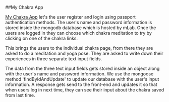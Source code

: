 ##My Chakra App

[My Chakra App](https://agile-springs-89459.herokuapp.com/) let's the user register
and login using passport authentication methods. The user's name and password information
is stored inside the mongodb database which is hosted by mLab.  Once the users are logged in they
can choose which chakra meditation to try by clicking on one of the chakra links.

This brings the users to the individual chakra page, from there they are asked to 
do a meditation and yoga pose.  They are asked to write down their experiences in three
separate text input fields. 

The data from the three text input fields gets stored inside an object along with the 
user's name and password information.  We use the mongoose method 'findByIdAndUpdate' to
update our database with the user's input information.  A response gets send to the
front-end and updates it so that when users log in next time, they can see their 
input about the chakra saved from last time.
